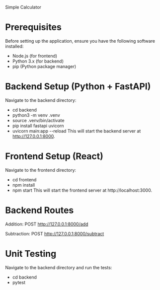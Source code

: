 Simple Calculator


# Prerequisites
Before setting up the application, ensure you have the following software installed:
- Node.js (for frontend)
- Python 3.x (for backend)
- pip (Python package manager)


# Backend Setup (Python + FastAPI)
Navigate to the backend directory:
- cd backend
- python3 -m venv .venv
- source .venv/bin/activate
- pip install fastapi uvicorn
- uvicorn main:app --reload
This will start the backend server at http://127.0.0.1:8000.

# Frontend Setup (React)
Navigate to the frontend directory:
- cd frontend
- npm install
- npm start
This will start the frontend server at http://localhost:3000.


# Backend Routes
Addition: POST http://127.0.0.1:8000/add

Subtraction: POST http://127.0.0.1:8000/subtract

# Unit Testing
Navigate to the backend directory and run the tests:
- cd backend
- pytest





